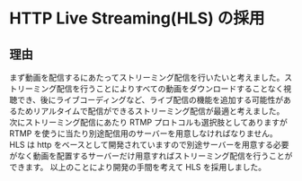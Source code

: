 # HTTP Live Streaming(HLS) の採用

## 理由

まず動画を配信するにあたってストリーミング配信を行いたいと考えました。ストリーミング配信を行うことによりすべての動画をダウンロードすることなく視聴でき、後にライブコーディングなど、ライブ配信の機能を追加する可能性があるためリアルタイムで配信ができるストリーミング配信が最適と考えました。  
次にストリーミング配信にあたり RTMP プロトコルも選択肢としてありますが RTMP を使うに当たり別途配信用のサーバーを用意しなければなりません。HLS は http をベースとして開発されていますので別途サーバーを用意する必要がなく動画を配置するサーバーだけ用意すればストリーミング配信を行うことができます。
以上のことにより開発の手間を考えて HLS を採用しました。
